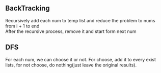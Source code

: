 ## BackTracking
Recursively add each num to temp list and reduce the problem to nums from i + 1 to end   
After the recursive process, remove it and start form next num
## DFS
For each num, we can choose it or not. For choose, add it to every exist lists, for not choose, do nothing(just leave the original results).
